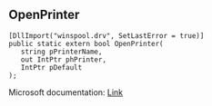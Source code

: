## OpenPrinter

```
[DllImport("winspool.drv", SetLastError = true)]
public static extern bool OpenPrinter(
   string pPrinterName,
   out IntPtr phPrinter,
   IntPtr pDefault
);
```

Microsoft documentation: [Link](https://learn.microsoft.com/en-us/windows/win32/printdocs/openprinter)
